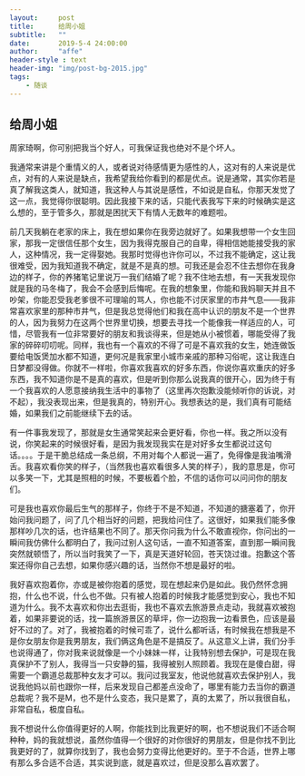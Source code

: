 ```yaml
---
layout:     post
title:      给周小姐
subtitle:   ""
date:       2019-5-4 24:00:00
author:     "affe"
header-style : text
header-img: "img/post-bg-2015.jpg"
tags:
    - 随谈
---
```


##  给周小姐

周家琦啊，你可别把我当个好人，可我保证我也绝对不是个坏人。

我通常来讲是个重情义的人，或者说对待感情更为感性的人，这对有的人来说是优点，对有的人来说是缺点，我希望我给你看到的都是优点。说是通常，其实你若是真了解我这类人，就知道，我这种人与其说是感性，不如说是自私，你那天发觉了这一点，我觉得你很聪明。因此我接下来的话，只能代表我写下来的时候确实是这么想的，至于管多久，那就是困扰天下有情人无数年的难题啦。

前几天我躺在老家的床上，我在想如果你在我旁边就好了。如果我想带一个女生回家，那我一定很信任那个女生，因为我得克服自己的自卑，得相信她能接受我的家人，这种情况，我一定得娶她。我那时觉得也许你可以，不过我不能确定，这让我很难受，因为我知道我不确定，就是不是真的想。可我还是会忍不住去想你在我身边的样子，你的养猪笔记里说万一我们结婚了呢？我不住地去想，有一天我发现你就是我的马冬梅了，我会不会感到后悔呢。在我的想象里，你能和我妈聊天并且不吵架，你能忍受我老爹很不可理喻的骂人，你也能不讨厌家里的市井气息——我非常喜欢家里的那种市井气，但是我总觉得他们和我在高中认识的朋友不是一个世界的人，因为我努力在这两个世界里切换，想要去寻找一个能像我一样适应的人，可惜，尽管我有一位非常要好的朋友和我谈得来，但是她从小被惯着，哪能受得了我家的碎碎叨叨呢。同样，我也有一个喜欢的不得了可是不喜欢我的女生，她连做饭要给电饭煲加水都不知道，更何况是我家里小城市亲戚的那种习俗呢，这让我连白日梦都没得做。你就不一样啦，你喜欢我喜欢的好多东西，你说你喜欢重庆的好多东西，我不知道你是不是真的喜欢，但是听到你那么说我真的很开心，因为终于有一个我喜欢的人愿意接纳我生活中的事物了（这里再次抱歉没能倾听你的诉说，对不起），我没表现出来，但是我真的，特别开心。我想表达的是，我们真有可能结婚，如果我们之前能继续下去的话。

有一件事我发现了，那就是女生通常笑起来会更好看，你也一样。我之所以没有说，你笑起来的时候很好看，是因为我发现我实在是对好多女生都说过这句话。。。。于是干脆总结成一条总纲，不用对每个人都说一遍了，免得像是我油嘴滑舌。我喜欢看你笑的样子，（当然我也喜欢看很多人笑的样子），我的意思是，你可以多笑一下，尤其是照相的时候，不要板着个脸，不信的话你可以问问你的朋友们。

可是我也喜欢你最后生气的那样子，你终于不是不知道，不知道的搪塞着了，你开始问我问题了，问了几个相当好的问题，把我给问住了。这很好，如果我们能多像那样吵几次的话，也许结果也不同了。那天你问我为什么不敢直视你，你问出的一瞬间我仿佛什么都明白了，我问过别人这句话，一直不知道答案，直到那一瞬间我突然就顿悟了，所以当时我笑了一下，真是天道好轮回，苍天饶过谁。抱歉这个答案还得你自己去想，如果你感兴趣的话，当然你不想是最好的啦。

我好喜欢抱着你，亦或是被你抱着的感觉，现在想起来仍是如此。我仍然怀念拥抱，什么也不说，什么也不做。只有被人抱着的时候我才能感觉到安心，我也不知道为什么。我不太喜欢和你出去逛街，我也不喜欢去旅游景点走动，我就喜欢被抱着，如果非要说的话，找一篇旅游景区的草坪，你一边抱我一边看景色，应该是最好不过的了。对了，我被抱着的时候可乖了，说什么都听话，有时候我在想我是不是你女朋友你是我男朋友，我们俩这角色是不是搞反了。从这意义上讲，我们分手也说得通了，你对我来说就像是一个小妹妹一样，让我特别想去保护，可是现在我真保护不了别人，我得当一只安静的猫，我得被别人照顾着。我现在是傻白甜，得需要一个霸道总裁那种女友才可以。我问过我室友，他说他就喜欢去保护别人，我说我他妈以前也跟你一样，后来发现自己都差点没命了，哪里有能力去当你的霸道总裁呢？我不是M，也不是什么变态，我只是累了，真的太累了，所以我很自私，非常自私，极度自私。

我不想说什么你值得更好的人啊，你能找到比我更好的啊，也不想说我们不适合啊种种，妈的我就想说，虽然你值得一个很好的对你很好的男朋友，但是你找不到比我更好的了，就算你找到了，我也会努力变得比他更好的。至于不合适，世界上哪有那么多合适不合适，其实说到底，就是喜欢过，但是没那么喜欢罢了。













